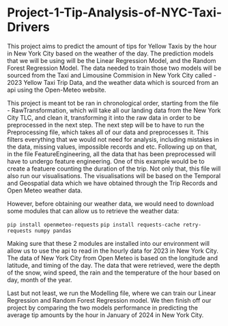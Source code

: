 # Project-1-Tip-Analysis-of-NYC-Taxi-Drivers

This project aims to predict the amount of tips for Yellow Taxis by the hour in New York City based on the weather of the day. The prediction models that we will be using will be the Linear Regression Model, and the Random Forest Regression Model. The data needed to train those two models will be sourced from the Taxi and Limousine Commision in New York City called - 2023 Yellow Taxi Trip Data, and the weather data which is sourced from an api using the Open-Meteo website.

This project is meant tot be ran in chronological order, starting from the file - RawTransformation, which will take all our landing data from the New York City TLC, and clean it, transforming it into the raw data in order to be preprocessed in the next step. The next step will be to have to run the Preprocessing file, which takes all of our data and preprocesses it. This filters everything that we would not need for analysis, including mistakes in the data, missing values, impossible records and etc. Following up on that, in the file FeatureEngineering, all the data that has been preprocessed will have to undergo feature engineering. One of this example would be to create a featuere counting the duration of the trip. Not only that, this file will also run our visualisations. The visualisations will be based on the Temporal and Geospatial data which we have obtained through the Trip Records and Open Meteo weather data.

However, before obtaining our weather data, we would need to download some modules that can allow us to retrieve the weather data:

`pip install openmeteo-requests`
`pip install requests-cache retry-requests numpy pandas`

Making sure that these 2 modules are installed into our environment will allow us to use the api to read in the hourly data for 2023 in New York City. The data of New York City from Open Meteo is based on the longitude and latitude, and timing of the day. The data that were retrieved, were the depth of the snow, wind speed, the rain and the temperature of the hour based on day, month of the year.

Last but not least, we run the Modelling file, where we can train our Linear Regression and Random Forest Regression model. We then finish off our project by comparing the two models performance in predicting the average tip amounts by the hour in January of 2024 in New York City.
